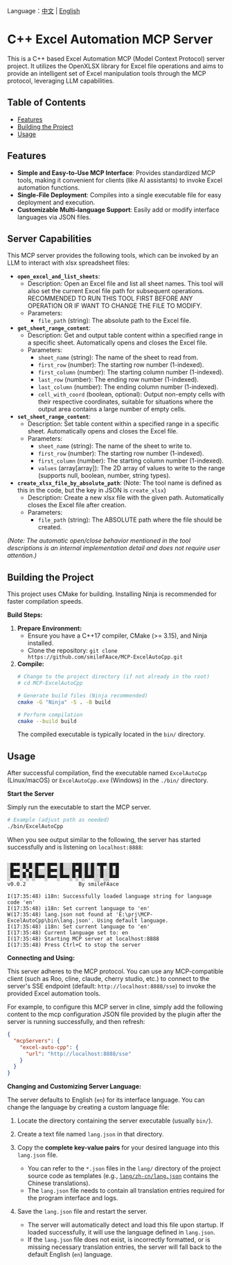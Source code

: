 Language：[中文](README_zh-CN.md) | [English](README.md)
# C++ Excel Automation MCP Server

This is a C++ based Excel Automation MCP (Model Context Protocol) server project. It utilizes the OpenXLSX library for Excel file operations and aims to provide an intelligent set of Excel manipulation tools through the MCP protocol, leveraging LLM capabilities.

## Table of Contents

*   [Features](#features)
*   [Building the Project](#building-the-project)
*   [Usage](#usage)


## Features

*   **Simple and Easy-to-Use MCP Interface**: Provides standardized MCP tools, making it convenient for clients (like AI assistants) to invoke Excel automation functions.
*   **Single-File Deployment**: Compiles into a single executable file for easy deployment and execution.
*   **Customizable Multi-language Support**: Easily add or modify interface languages via JSON files.

## Server Capabilities

This MCP server provides the following tools, which can be invoked by an LLM to interact with xlsx spreadsheet files:

*   **`open_excel_and_list_sheets`**:
    *   Description: Open an Excel file and list all sheet names. This tool will also set the current Excel file path for subsequent operations. RECOMMENDED TO RUN THIS TOOL FIRST BEFORE ANY OPERATION OR IF WANT TO CHANGE THE FILE TO MODIFY.
    *   Parameters:
        *   `file_path` (string): The absolute path to the Excel file.
*   **`get_sheet_range_content`**:
    *   Description: Get and output table content within a specified range in a specific sheet. Automatically opens and closes the Excel file.
    *   Parameters:
        *   `sheet_name` (string): The name of the sheet to read from.
        *   `first_row` (number): The starting row number (1-indexed).
        *   `first_column` (number): The starting column number (1-indexed).
        *   `last_row` (number): The ending row number (1-indexed).
        *   `last_column` (number): The ending column number (1-indexed).
        *   `cell_with_coord` (boolean, optional): Output non-empty cells with their respective coordinates, suitable for situations where the output area contains a large number of empty cells.
*   **`set_sheet_range_content`**:
    *   Description: Set table content within a specified range in a specific sheet. Automatically opens and closes the Excel file.
    *   Parameters:
        *   `sheet_name` (string): The name of the sheet to write to.
        *   `first_row` (number): The starting row number (1-indexed).
        *   `first_column` (number): The starting column number (1-indexed).
        *   `values` (array[array]): The 2D array of values to write to the range (supports null, boolean, number, string types).
*   **`create_xlsx_file_by_absolute_path`**: (Note: The tool name is defined as this in the code, but the key in JSON is `create_xlsx`)
    *   Description: Create a new xlsx file with the given path. Automatically closes the Excel file after creation.
    *   Parameters:
        *   `file_path` (string): The ABSOLUTE path where the file should be created.

*(Note: The automatic open/close behavior mentioned in the tool descriptions is an internal implementation detail and does not require user attention.)*

## Building the Project

This project uses CMake for building. Installing Ninja is recommended for faster compilation speeds.

**Build Steps:**

1.  **Prepare Environment:**
    *   Ensure you have a C++17 compiler, CMake (>= 3.15), and Ninja installed.
    *   Clone the repository: `git clone https://github.com/smileFAace/MCP-ExcelAutoCpp.git`
2.  **Compile:**
    ```bash
    # Change to the project directory (if not already in the root)
    # cd MCP-ExcelAutoCpp

    # Generate build files (Ninja recommended)
    cmake -G "Ninja" -S . -B build

    # Perform compilation
    cmake --build build
    ```
    The compiled executable is typically located in the `bin/` directory.

## Usage

After successful compilation, find the executable named `ExcelAutoCpp` (Linux/macOS) or `ExcelAutoCpp.exe` (Windows) in the `./bin/` directory.

**Start the Server**

Simply run the executable to start the MCP server.

```bash
# Example (adjust path as needed)
./bin/ExcelAutoCpp
```

When you see output similar to the following, the server has started successfully and is listening on `localhost:8888`:

```

░█▀▀░█░█░█▀▀░█▀▀░█░░░█▀█░█░█░▀█▀░█▀█
░█▀▀░▄▀▄░█░░░█▀▀░█░░░█▀█░█░█░░█░░█░█
░▀▀▀░▀░▀░▀▀▀░▀▀▀░▀▀▀░▀░▀░▀▀▀░░▀░░▀▀▀
v0.0.2                 By smileFAace

I(17:35:48) i18n: Successfully loaded language string for language code 'en'
I(17:35:48) i18n: Set current language to 'en'
W(17:35:48) lang.json not found at 'E:\prj\MCP-ExcelAutoCpp\bin\lang.json'. Using default language.
I(17:35:48) i18n: Set current language to 'en'
I(17:35:48) Current language set to: en
I(17:35:48) Starting MCP server at localhost:8888
I(17:35:48) Press Ctrl+C to stop the server
```

**Connecting and Using:**

This server adheres to the MCP protocol. You can use any MCP-compatible client (such as Roo, cline, claude, cherry studio, etc.) to connect to the server's SSE endpoint (default: `http://localhost:8888/sse`) to invoke the provided Excel automation tools.

For example, to configure this MCP server in cline, simply add the following content to the mcp configuration JSON file provided by the plugin after the server is running successfully, and then refresh:
```json
{
  "mcpServers": {
    "excel-auto-cpp": {
      "url": "http://localhost:8888/sse"
    }
  }
}
```

**Changing and Customizing Server Language:**

The server defaults to English (`en`) for its interface language. You can change the language by creating a custom language file:

1.  Locate the directory containing the server executable (usually `bin/`).
2.  Create a text file named `lang.json` in that directory.
3.  Copy the **complete key-value pairs** for your desired language into this `lang.json` file.
    *   You can refer to the `*.json` files in the `lang/` directory of the project source code as templates (e.g., [`lang/zh-cn/lang.json`](lang/zh-cn/lang.json:1) contains the Chinese translations).
    *   The `lang.json` file needs to contain all translation entries required for the program interface and logs.

4.  Save the `lang.json` file and restart the server.
    *   The server will automatically detect and load this file upon startup. If loaded successfully, it will use the language defined in `lang.json`.
    *   If the `lang.json` file does not exist, is incorrectly formatted, or is missing necessary translation entries, the server will fall back to the default English (`en`) language.